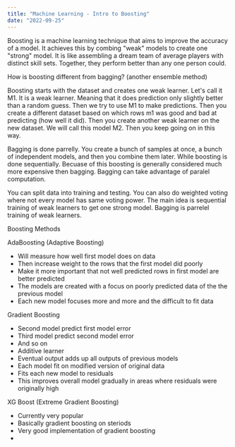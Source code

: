 ```yaml
---
title: "Machine Learning - Intro to Boosting"
date: "2022-09-25"
---
```


Boosting is a machine learning technique that aims to improve the accuracy of a model. It achieves this by combing "weak" models to create one "strong" model. It is like assembling a dream team of average players with distinct skill sets. Together, they perform better than any one person could.

How is boosting different from bagging? (another ensemble method)

Boosting starts with the dataset and creates one weak learner. Let's call it M1. It is a weak learner. Meaning that it does prediction only slightly better than a random guess. Then we try to use M1 to make predictions. Then you create a different dataset based on which rows m1 was good and bad at predicting (how well it did). Then you create another weak learner on the new dataset. We will call this model M2. Then you keep going on in this way.

Bagging is done parrelly. You create a bunch of samples at once, a bunch of independent models, and then you combine them later. While boosting is done sequentially. Becuase of this boosting is generally considered much more expensive then bagging. Bagging can take advantage of paralel computation.

You can split data into training and testing. You can also do weighted voting where not every model has same voting power. The main idea is sequential training of weak learners to get one strong model. Bagging is parrelel training of weak learners.

Boosting Methods

AdaBoosting (Adaptive Boosting)
- Will measure how well first model does on data
- Then increase weight to the rows that the first model did poorly 
- Make it more important that not well predicted rows in first model are better predicted
- The models are created with a focus on poorly predicted data of the the previous model
- Each new model focuses  more and more and the difficult to fit data

Gradient Boosting
- Second model predict first model error 
- Third model predict second model error
- And so on
- Additive learner
- Eventual output adds up all outputs of previous models
- Each model fit on modified version of original data
- Fits each new model to residuals
- This improves overall model gradually in areas where residuals were originally high


XG Boost (Extreme Gradient Boosting)
- Currently very popular
- Basically gradient boosting on steriods
- Very good implementation of gradient boosting
- 